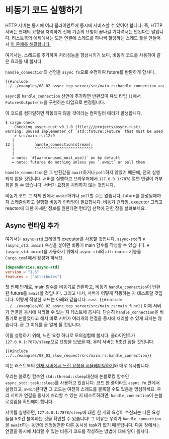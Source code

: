 # 비동기 코드 실행하기

HTTP 서버는 동시에 여러 클라이언트에 동시에 서비스할 수 있어야 합니다. 즉, HTTP
서버는 현재의 요청을 처리하기 전에 기존의 요청이 끝나길 기다려서는 안된다는
말입니다. 러스트북의 예제에서는 모든 연결에 스레드를 하나씩 할당하는 스레드 풀을
만들어서 [이 문제를
해결합니다.](https://rinthel.github.io/rust-lang-book-ko/ch20-02-multithreaded.html#%EC%84%9C%EB%B2%84%EB%A5%BC-%EC%8B%B1%EA%B8%80-%EC%8A%A4%EB%A0%88%EB%93%9C%EC%97%90%EC%84%9C-%EB%A9%80%ED%8B%B0-%EC%8A%A4%EB%A0%88%EB%93%9C%EB%A1%9C-%EB%B0%94%EA%BE%B8%EA%B8%B0)

여기서는, 스레드를 추가하여 처리성능을 향상시키기 보다, 비동기 코드를
사용하여 같은 효과를 내 봅시다.

`handle_connection`의 선언을 `async fn`으로 수정하여 future를 반환하게 합시다.
```rust,ignore
{{#include ../../examples/08_02_async_tcp_server/src/main.rs:handle_connection_async}}
```

`async`를 `handle_connection` 선언에 추가하면 반환값이 유닛 타입 `()`에서
`Future<Output=()>`을 구현하는 타입으로 변경됩니다.

이 코드를 컴파일하면 작동되지 않을 것이라는 컴파일러 에러가 발생합니다.
```console
$ cargo check
    Checking async-rust v0.1.0 (file:///projects/async-rust)
warning: unused implementer of `std::future::Future` that must be used
  --> src/main.rs:12:9
   |
12 |         handle_connection(stream);
   |         ^^^^^^^^^^^^^^^^^^^^^^^^^^
   |
   = note: `#[warn(unused_must_use)]` on by default
   = note: futures do nothing unless you `.await` or poll them
```

`handle_connection`은 그 반환값을 `await`하거나 `poll`하지 않았기 때문에, 전혀
실행되지 않을 것입니다. 서버를 실행하고 브라우저에서 `127.0.0.1:7878` 열면
연결이 거부됨을 알 수 있습니다. 서버가 요청을 처리하지 않는 것입니다.

비동기 코드 그 자체 안에서 `await`하거나 `poll`할 수는 없습니다. future를
완성될때까지 스케쥴링하고 실행할 비동기 런타임이 필요합니다.
비동기 런타임, executor 그리고 reactor에 대한 자세한 정보를 원한다면 런타임
선택에 관한 장을 살펴보세요.

[//]: <> (TODO: Link to section on runtimes once complete.)

## Async 런타임 추가
여기서는 `async-std` 크레잇의 executor를 사용할 것입니다.
`async-std`의 `#[async_std::main]` 속성을 붙이면 비동기 main 함수를 작성할 수 있습니다.
`#[async_std::main]`을 사용하기 위해서 `async-std`의 `attributes` 기능을 `Cargo.toml`에서
활성화 하세요.
```toml
[dependencies.async-std]
version = "1.6"
features = ["attributes"]
```

첫 번째 단계로, main 함수를 비동기로 전환하고, 비동기 `handle_connection`이
반환한 future를 `await`할 것입니다. 그리고 나서, 서버가 어떻게 작동하는 지
테스트할 것입니다. 이렇게 작성한 코드는 아래와 같습니다.
```rust {{#include ../../examples/08_02_async_tcp_server/src/main.rs:main_func}}``` 
이제 서버가 연결을 동시에 처리할 수 있는 지 테스트해 봅시다. 단순히 `handle_connection`을
비동기로 만들었다고 해서 바로 서버가 여러개의 연결을 동시에 처리할 수 있게
되지는 않습니다. 곧 그 이유를 곧 알게 될 것입니다.

이를 설명하기 위해, 느린 요청 하나로 모의실험해 봅시다.
클라이언트가 `127.0.0.1:7878/sleep`으로 요청을 보냈을 때, 우리 서버는 5초간 잠들 것입니다.

```rust,ignore
{{#include ../../examples/08_03_slow_request/src/main.rs:handle_connection}}
```
이는 러스트북의 [현재 서버에서 느린 요청을
시뮬레이팅하기](https://rinthel.github.io/rust-lang-book-ko/ch20-02-multithreaded.html#%ED%98%84%EC%9E%AC-%EC%84%9C%EB%B2%84%EC%97%90%EC%84%9C-%EB%8A%90%EB%A6%B0-%EC%9A%94%EC%B2%AD%EC%9D%84-%EC%8B%9C%EB%AE%AC%EB%A0%88%EC%9D%B4%ED%8C%85%ED%95%98%EA%B8%B0)와
매우 유사합니다.

우리는 블로킹 함수인 `std::thread::sleep`대신에 논블로킹 함수인
`async_std::task::sleep`를 사용하고 있습니다. 코드 한 줄이라도 `async fn` 안에서
실행되고, `await`된다면 그 코드는 여전히 스레드를 블록할 수도 있음을 명심하세요.
우리 서버가 연결을 동시에 처리할 수 있는 지 테스트하려면, `handle_connection`이
논블로킹임을 확인해야 합니다.

서버를 실행하면, `127.0.0.1:7878/sleep`에 대한 한 개의 요청이 수신되는 다른
요청들을 5초간 블록하는 것을 확인할 수 있습니다! 그 이유는 우리가
`handle_connection`을 `await`하는 동안에 진행될만한 다른 동시성 task가 없기
때문입니다. 다음 장에서는 연결을 동시에 처리할 수 있는 비동기 코드를 작성하는
방법에 대해 알아 봅시다.
